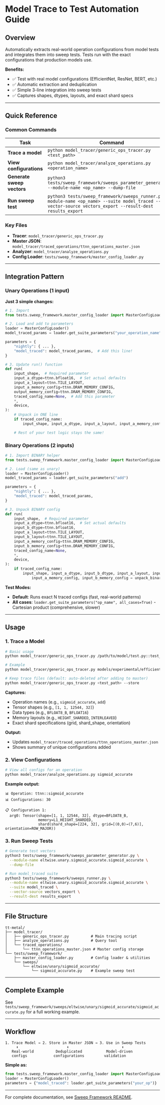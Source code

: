 # Model Trace to Test Automation Guide

## Overview

Automatically extracts real-world operation configurations from model tests and integrates them into sweep tests. Tests run with the exact configurations that production models use.

**Benefits:**
- ✅ Test with real model configurations (EfficientNet, ResNet, BERT, etc.)
- ✅ Automatic extraction and deduplication
- ✅ Simple 3-line integration into sweep tests
- ✅ Captures shapes, dtypes, layouts, and exact shard specs

---

## Quick Reference

### Common Commands

| Task | Command |
|------|---------|
| **Trace a model** | `python model_tracer/generic_ops_tracer.py <test_path>` |
| **View configurations** | `python model_tracer/analyze_operations.py <operation_name>` |
| **Generate sweep vectors** | `python3 tests/sweep_framework/sweeps_parameter_generator.py --module-name <op_name> --dump-file` |
| **Run sweep test** | `python3 tests/sweep_framework/sweeps_runner.py --module-name <op_name> --suite model_traced --vector-source vectors_export --result-dest results_export` |

### Key Files

- **Tracer**: `model_tracer/generic_ops_tracer.py`
- **Master JSON**: `model_tracer/traced_operations/ttnn_operations_master.json`
- **Analyzer**: `model_tracer/analyze_operations.py`
- **Config Loader**: `tests/sweep_framework/master_config_loader.py`

---

## Integration Pattern

### Unary Operations (1 input)

**Just 3 simple changes:**

```python
# 1. Import
from tests.sweep_framework.master_config_loader import MasterConfigLoader, unpack_traced_config

# 2. Load and add to parameters
loader = MasterConfigLoader()
model_traced_params = loader.get_suite_parameters("your_operation_name")

parameters = {
    "nightly": { ... },
    "model_traced": model_traced_params,  # Add this line!
}

# 3. Update run() function
def run(
    input_shape,  # Required parameter
    input_a_dtype=ttnn.bfloat16,  # Set actual defaults
    input_a_layout=ttnn.TILE_LAYOUT,
    input_a_memory_config=ttnn.DRAM_MEMORY_CONFIG,
    output_memory_config=ttnn.DRAM_MEMORY_CONFIG,
    traced_config_name=None,  # Add this parameter
    *,
    device,
):
    # Unpack in ONE line
    if traced_config_name:
        input_shape, input_a_dtype, input_a_layout, input_a_memory_config, output_memory_config = unpack_traced_config(traced_config_name)

    # Rest of your test logic stays the same!
```

### Binary Operations (2 inputs)

```python
# 1. Import BINARY helper
from tests.sweep_framework.master_config_loader import MasterConfigLoader, unpack_binary_traced_config

# 2. Load (same as unary)
loader = MasterConfigLoader()
model_traced_params = loader.get_suite_parameters("add")

parameters = {
    "nightly": { ... },
    "model_traced": model_traced_params,
}

# 3. Unpack BINARY config
def run(
    input_shape,  # Required parameter
    input_a_dtype=ttnn.bfloat16,  # Set actual defaults
    input_b_dtype=ttnn.bfloat16,
    input_a_layout=ttnn.TILE_LAYOUT,
    input_b_layout=ttnn.TILE_LAYOUT,
    input_a_memory_config=ttnn.DRAM_MEMORY_CONFIG,
    input_b_memory_config=ttnn.DRAM_MEMORY_CONFIG,
    traced_config_name=None,
    *,
    device,
):
    if traced_config_name:
        input_shape, input_a_dtype, input_b_dtype, input_a_layout, input_b_layout, \
            input_a_memory_config, input_b_memory_config = unpack_binary_traced_config(traced_config_name)
```

**Test Modes:**
- **Default**: Runs exact N traced configs (fast, real-world patterns)
- **All cases**: `loader.get_suite_parameters("op_name", all_cases=True)` - Cartesian product (comprehensive, slower)

---

## Usage

### 1. Trace a Model

```bash
# Basic usage
python model_tracer/generic_ops_tracer.py /path/to/model/test.py::test_function

# Example
python model_tracer/generic_ops_tracer.py models/experimental/efficientnetb0/tests/pcc/test_ttnn_efficientnetb0.py::test_efficientnetb0_model

# Keep trace files (default: auto-deleted after adding to master)
python model_tracer/generic_ops_tracer.py <test_path> --store
```

**Captures:**
- Operation names (e.g., `sigmoid_accurate`, `add`)
- Tensor shapes (e.g., `[1, 1, 12544, 32]`)
- Data types (e.g., `BFLOAT8_B`, `BFLOAT16`)
- Memory layouts (e.g., `HEIGHT_SHARDED`, `INTERLEAVED`)
- Exact shard specifications (grid, shard_shape, orientation)

**Output:**
- Updates `model_tracer/traced_operations/ttnn_operations_master.json`
- Shows summary of unique configurations added

### 2. View Configurations

```bash
# View all configs for an operation
python model_tracer/analyze_operations.py sigmoid_accurate
```

**Example output:**
```
📊 Operation: ttnn::sigmoid_accurate
📊 Configurations: 30

📋 Configuration 1:
  arg0: Tensor(shape=[1, 1, 12544, 32], dtype=BFLOAT8_B,
               memory=L1_HEIGHT_SHARDED,
               shard(shard_shape=[224, 32], grid=[(0,0)→(7,6)], orientation=ROW_MAJOR))
```

### 3. Run Sweep Tests

```bash
# Generate test vectors
python3 tests/sweep_framework/sweeps_parameter_generator.py \
  --module-name eltwise.unary.sigmoid_accurate.sigmoid_accurate \
  --dump-file

# Run model_traced suite
python3 tests/sweep_framework/sweeps_runner.py \
  --module-name eltwise.unary.sigmoid_accurate.sigmoid_accurate \
  --suite model_traced \
  --vector-source vectors_export \
  --result-dest results_export
```

---

## File Structure

```
tt-metal/
├── model_tracer/
│   ├── generic_ops_tracer.py          # Main tracing script
│   ├── analyze_operations.py          # Query tool
│   └── traced_operations/
│       └── ttnn_operations_master.json # Master config storage
└── tests/sweep_framework/
    ├── master_config_loader.py        # Config loader & utilities
    └── sweeps/
        └── eltwise/unary/sigmoid_accurate/
            └── sigmoid_accurate.py    # Example sweep test
```

---

## Complete Example

See `tests/sweep_framework/sweeps/eltwise/unary/sigmoid_accurate/sigmoid_accurate.py` for a full working example.

---

## Workflow

```
1. Trace Model → 2. Store in Master JSON → 3. Use in Sweep Tests
     ⬇️                      ⬇️                        ⬇️
   Real-world          Deduplicated           Model-driven
   configs            configurations         validation
```

**Simple as:**
```python
from tests.sweep_framework.master_config_loader import MasterConfigLoader
loader = MasterConfigLoader()
parameters = {"model_traced": loader.get_suite_parameters("your_op")}
```

---

For complete documentation, see [Sweep Framework README](tests/sweep_framework/README.md).
